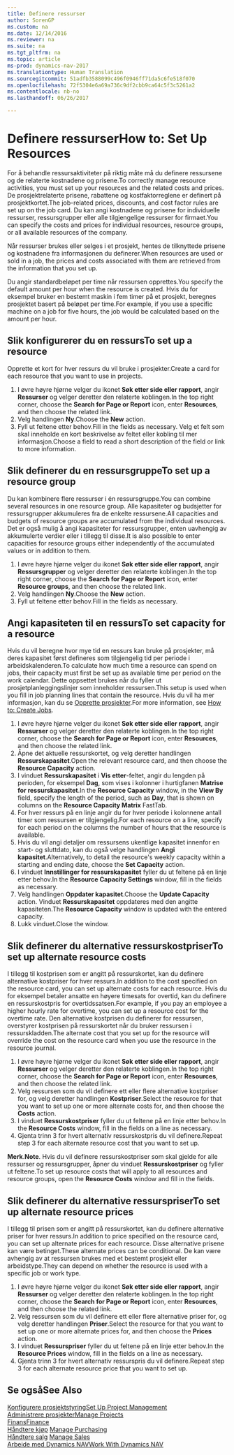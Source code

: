 ```yaml
---
title: Definere ressurser
author: SorenGP
ms.custom: na
ms.date: 12/14/2016
ms.reviewer: na
ms.suite: na
ms.tgt_pltfrm: na
ms.topic: article
ms-prod: dynamics-nav-2017
ms.translationtype: Human Translation
ms.sourcegitcommit: 51adfb3588099c496f0946ff71da5c6fe518f070
ms.openlocfilehash: 72f5304e6a69a736c9df2cbb9ca64c5f3c5261a2
ms.contentlocale: nb-no
ms.lasthandoff: 06/26/2017

---
```


# <a name="how-to-set-up-resources"></a><span data-ttu-id="580d7-102">Definere ressurser</span><span class="sxs-lookup"><span data-stu-id="580d7-102">How to: Set Up Resources</span></span>
<span data-ttu-id="580d7-103">For å behandle ressursaktiviteter på riktig måte må du definere ressursene og de relaterte kostnadene og prisene.</span><span class="sxs-lookup"><span data-stu-id="580d7-103">To correctly manage resource activities, you must set up your resources and the related costs and prices.</span></span> <span data-ttu-id="580d7-104">De prosjektrelaterte prisene, rabattene og kostfaktorreglene er definert på prosjektkortet.</span><span class="sxs-lookup"><span data-stu-id="580d7-104">The job-related prices, discounts, and cost factor rules are set up on the job card.</span></span> <span data-ttu-id="580d7-105">Du kan angi kostnadene og prisene for individuelle ressurser, ressursgrupper eller alle tilgjengelige ressurser for firmaet.</span><span class="sxs-lookup"><span data-stu-id="580d7-105">You can specify the costs and prices for individual resources, resource groups, or all available resources of the company.</span></span>

<span data-ttu-id="580d7-106">Når ressurser brukes eller selges i et prosjekt, hentes de tilknyttede prisene og kostnadene fra informasjonen du definerer.</span><span class="sxs-lookup"><span data-stu-id="580d7-106">When resources are used or sold in a job, the prices and costs associated with them are retrieved from the information that you set up.</span></span>

<span data-ttu-id="580d7-107">Du angir standardbeløpet per time når ressursen opprettes.</span><span class="sxs-lookup"><span data-stu-id="580d7-107">You specify the default amount per hour when the resource is created.</span></span> <span data-ttu-id="580d7-108">Hvis du for eksempel bruker en bestemt maskin i fem timer på et prosjekt, beregnes prosjektet basert på beløpet per time.</span><span class="sxs-lookup"><span data-stu-id="580d7-108">For example, if you use a specific machine on a job for five hours, the job would be calculated based on the amount per hour.</span></span>

## <a name="to-set-up-a-resource"></a><span data-ttu-id="580d7-109">Slik konfigurerer du en ressurs</span><span class="sxs-lookup"><span data-stu-id="580d7-109">To set up a resource</span></span>
<span data-ttu-id="580d7-110">Opprette et kort for hver ressurs du vil bruke i prosjekter.</span><span class="sxs-lookup"><span data-stu-id="580d7-110">Create a card for each resource that you want to use in projects.</span></span>

1. <span data-ttu-id="580d7-111">I øvre høyre hjørne velger du ikonet **Søk etter side eller rapport**, angir **Ressurser** og velger deretter den relaterte koblingen.</span><span class="sxs-lookup"><span data-stu-id="580d7-111">In the top right corner, choose the **Search for Page or Report** icon, enter **Resources**, and then choose the related link.</span></span>
2. <span data-ttu-id="580d7-112">Velg handlingen **Ny**.</span><span class="sxs-lookup"><span data-stu-id="580d7-112">Choose the **New** action.</span></span>
3. <span data-ttu-id="580d7-113">Fyll ut feltene etter behov.</span><span class="sxs-lookup"><span data-stu-id="580d7-113">Fill in the fields as necessary.</span></span> <span data-ttu-id="580d7-114">Velg et felt som skal inneholde en kort beskrivelse av feltet eller kobling til mer informasjon.</span><span class="sxs-lookup"><span data-stu-id="580d7-114">Choose a field to read a short description of the field or link to more information.</span></span>  

## <a name="to-set-up-a-resource-group"></a><span data-ttu-id="580d7-115">Slik definerer du en ressursgruppe</span><span class="sxs-lookup"><span data-stu-id="580d7-115">To set up a resource group</span></span>
<span data-ttu-id="580d7-116">Du kan kombinere flere ressurser i én ressursgruppe.</span><span class="sxs-lookup"><span data-stu-id="580d7-116">You can combine several resources in one resource group.</span></span> <span data-ttu-id="580d7-117">Alle kapasiteter og budsjetter for ressursgrupper akkumuleres fra de enkelte ressursene.</span><span class="sxs-lookup"><span data-stu-id="580d7-117">All capacities and budgets of resource groups are accumulated from the individual resources.</span></span> <span data-ttu-id="580d7-118">Det er også mulig å angi kapasiteter for ressursgrupper, enten uavhengig av akkumulerte verdier eller i tillegg til disse.</span><span class="sxs-lookup"><span data-stu-id="580d7-118">It is also possible to enter capacities for resource groups either independently of the accumulated values or in addition to them.</span></span>

1. <span data-ttu-id="580d7-119">I øvre høyre hjørne velger du ikonet **Søk etter side eller rapport**, angir **Ressursgrupper** og velger deretter den relaterte koblingen.</span><span class="sxs-lookup"><span data-stu-id="580d7-119">In the top right corner, choose the **Search for Page or Report** icon, enter **Resource groups**, and then choose the related link.</span></span>
2. <span data-ttu-id="580d7-120">Velg handlingen **Ny**.</span><span class="sxs-lookup"><span data-stu-id="580d7-120">Choose the **New** action.</span></span>
3. <span data-ttu-id="580d7-121">Fyll ut feltene etter behov.</span><span class="sxs-lookup"><span data-stu-id="580d7-121">Fill in the fields as necessary.</span></span>

## <a name="to-set-capacity-for-a-resource"></a><span data-ttu-id="580d7-122">Angi kapasiteten til en ressurs</span><span class="sxs-lookup"><span data-stu-id="580d7-122">To set capacity for a resource</span></span> 
<span data-ttu-id="580d7-123">Hvis du vil beregne hvor mye tid en ressurs kan bruke på prosjekter, må deres kapasitet først defineres som tilgjengelig tid per periode i arbeidskalenderen.</span><span class="sxs-lookup"><span data-stu-id="580d7-123">To calculate how much time a resource can spend on jobs, their capacity must first be set up as available time per period on the work calendar.</span></span> <span data-ttu-id="580d7-124">Dette oppsettet brukes når du fyller ut prosjetplanleggingslinjer som inneholder ressursen.</span><span class="sxs-lookup"><span data-stu-id="580d7-124">This setup is used when you fill in job planning lines that contain the resource.</span></span> <span data-ttu-id="580d7-125">Hvis du vil ha mer informasjon, kan du se [Opprette prosjekter](projects-how-create-jobs.md).</span><span class="sxs-lookup"><span data-stu-id="580d7-125">For more information, see [How to: Create Jobs](projects-how-create-jobs.md).</span></span>

1. <span data-ttu-id="580d7-126">I øvre høyre hjørne velger du ikonet **Søk etter side eller rapport**, angir **Ressurser** og velger deretter den relaterte koblingen.</span><span class="sxs-lookup"><span data-stu-id="580d7-126">In the top right corner, choose the **Search for Page or Report** icon, enter **Resources**, and then choose the related link.</span></span>
2. <span data-ttu-id="580d7-127">Åpne det aktuelle ressurskortet, og velg deretter handlingen **Ressurskapasitet**.</span><span class="sxs-lookup"><span data-stu-id="580d7-127">Open the relevant resource card, and then choose the **Resource Capacity** action.</span></span>
3. <span data-ttu-id="580d7-128">I vinduet **Ressurskapasitet** i **Vis etter**-feltet, angir du lengden på perioden, for eksempel **Dag**, som vises i kolonner i hurtigfanen **Matrise for ressurskapasitet**.</span><span class="sxs-lookup"><span data-stu-id="580d7-128">In the **Resource Capacity** window, in the **View By** field, specify the length of the period, such as **Day**, that is shown on columns on the **Resource Capacity Matrix** FastTab.</span></span>
4. <span data-ttu-id="580d7-129">For hver ressurs på en linje angir du for hver periode i kolonnene antall timer som ressursen er tilgjengelig.</span><span class="sxs-lookup"><span data-stu-id="580d7-129">For each resource on a line, specify for each period on the columns the number of hours that the resource is available.</span></span>
5. <span data-ttu-id="580d7-130">Hvis du vil angi detaljer om ressursens ukentlige kapasitet innenfor en start- og sluttdato, kan du også velge handlingen **Angi kapasitet**.</span><span class="sxs-lookup"><span data-stu-id="580d7-130">Alternatively, to detail the resource's weekly capacity within a starting and ending date, choose the **Set Capacity** action.</span></span>
6. <span data-ttu-id="580d7-131">I vinduet **Innstillinger for ressurskapasitet** fyller du ut feltene på en linje etter behov.</span><span class="sxs-lookup"><span data-stu-id="580d7-131">In the **Resource Capacity Settings** window, fill in the fields as necessary.</span></span>
7. <span data-ttu-id="580d7-132">Velg handlingen **Oppdater kapasitet**.</span><span class="sxs-lookup"><span data-stu-id="580d7-132">Choose the **Update Capacity** action.</span></span> <span data-ttu-id="580d7-133">Vinduet **Ressurskapasitet** oppdateres med den angitte kapasiteten.</span><span class="sxs-lookup"><span data-stu-id="580d7-133">The **Resource Capacity** window is updated with the entered capacity.</span></span>
8. <span data-ttu-id="580d7-134">Lukk vinduet.</span><span class="sxs-lookup"><span data-stu-id="580d7-134">Close the window.</span></span>

## <a name="to-set-up-alternate-resource-costs"></a><span data-ttu-id="580d7-135">Slik definerer du alternative ressurskostpriser</span><span class="sxs-lookup"><span data-stu-id="580d7-135">To set up alternate resource costs</span></span>
<span data-ttu-id="580d7-136">I tillegg til kostprisen som er angitt på ressurskortet, kan du definere alternative kostpriser for hver ressurs.</span><span class="sxs-lookup"><span data-stu-id="580d7-136">In addition to the cost specified on the resource card, you can set up alternate costs for each resource.</span></span> <span data-ttu-id="580d7-137">Hvis du for eksempel betaler ansatte en høyere timesats for overtid, kan du definere en ressurskostpris for overtidssatsen.</span><span class="sxs-lookup"><span data-stu-id="580d7-137">For example, if you pay an employee a higher hourly rate for overtime, you can set up a resource cost for the overtime rate.</span></span> <span data-ttu-id="580d7-138">Den alternative kostprisen du definerer for ressursen, overstyrer kostprisen på ressurskortet når du bruker ressursen i ressurskladden.</span><span class="sxs-lookup"><span data-stu-id="580d7-138">The alternate cost that you set up for the resource will override the cost on the resource card when you use the resource in the resource journal.</span></span>

1. <span data-ttu-id="580d7-139">I øvre høyre hjørne velger du ikonet **Søk etter side eller rapport**, angir **Ressurser** og velger deretter den relaterte koblingen.</span><span class="sxs-lookup"><span data-stu-id="580d7-139">In the top right corner, choose the **Search for Page or Report** icon, enter **Resources**, and then choose the related link.</span></span>  
2. <span data-ttu-id="580d7-140">Velg ressursen som du vil definere ett eller flere alternative kostpriser for, og velg deretter handlingen **Kostpriser**.</span><span class="sxs-lookup"><span data-stu-id="580d7-140">Select the resource for that you want to set up one or more alternate costs for, and then choose the **Costs** action.</span></span>  
3. <span data-ttu-id="580d7-141">I vinduet **Ressurskostpriser** fyller du ut feltene på en linje etter behov.</span><span class="sxs-lookup"><span data-stu-id="580d7-141">In the **Resource Costs** window, fill in the fields on a line as necessary.</span></span>  
4. <span data-ttu-id="580d7-142">Gjenta trinn 3 for hvert alternativ ressurskostpris du vil definere.</span><span class="sxs-lookup"><span data-stu-id="580d7-142">Repeat step 3 for each alternate resource cost that you want to set up.</span></span>

<span data-ttu-id="580d7-143">**Merk**.</span><span class="sxs-lookup"><span data-stu-id="580d7-143">**Note**.</span></span> <span data-ttu-id="580d7-144">Hvis du vil definere ressurskostpriser som skal gjelde for alle ressurser og ressursgrupper, åpner du vinduet **Ressurskostpriser** og fyller ut feltene.</span><span class="sxs-lookup"><span data-stu-id="580d7-144">To set up resource costs that will apply to all resources and resource groups, open the **Resource Costs** window and fill in the fields.</span></span>

## <a name="to-set-up-alternate-resource-prices"></a><span data-ttu-id="580d7-145">Slik definerer du alternative ressurspriser</span><span class="sxs-lookup"><span data-stu-id="580d7-145">To set up alternate resource prices</span></span>  
<span data-ttu-id="580d7-146">I tillegg til prisen som er angitt på ressurskortet, kan du definere alternative priser for hver ressurs.</span><span class="sxs-lookup"><span data-stu-id="580d7-146">In addition to price specified on the resource card, you can set up alternate prices for each resource.</span></span> <span data-ttu-id="580d7-147">Disse alternative prisene kan være betinget.</span><span class="sxs-lookup"><span data-stu-id="580d7-147">These alternate prices can be conditional.</span></span> <span data-ttu-id="580d7-148">De kan være avhengig av at ressursen brukes med et bestemt prosjekt eller arbeidstype.</span><span class="sxs-lookup"><span data-stu-id="580d7-148">They can depend on whether the resource is used with a specific job or work type.</span></span>

1. <span data-ttu-id="580d7-149">I øvre høyre hjørne velger du ikonet **Søk etter side eller rapport**, angir **Ressurser** og velger deretter den relaterte koblingen.</span><span class="sxs-lookup"><span data-stu-id="580d7-149">In the top right corner, choose the **Search for Page or Report** icon, enter **Resources**, and then choose the related link.</span></span>
2. <span data-ttu-id="580d7-150">Velg ressursen som du vil definere ett eller flere alternative priser for, og velg deretter handlingen **Priser**.</span><span class="sxs-lookup"><span data-stu-id="580d7-150">Select the resource for that you want to set up one or more alternate prices for, and then choose the **Prices** action.</span></span>
3. <span data-ttu-id="580d7-151">I vinduet **Ressurspriser** fyller du ut feltene på en linje etter behov.</span><span class="sxs-lookup"><span data-stu-id="580d7-151">In the **Resource Prices** window, fill in the fields on a line as necessary.</span></span>
4. <span data-ttu-id="580d7-152">Gjenta trinn 3 for hvert alternativ ressurspris du vil definere.</span><span class="sxs-lookup"><span data-stu-id="580d7-152">Repeat step 3 for each alternate resource price that you want to set up.</span></span>

## <a name="see-also"></a><span data-ttu-id="580d7-153">Se også</span><span class="sxs-lookup"><span data-stu-id="580d7-153">See Also</span></span>
[<span data-ttu-id="580d7-154">Konfigurere prosjektstyring</span><span class="sxs-lookup"><span data-stu-id="580d7-154">Set Up Project Management</span></span>](projects-setup-projects.md)  
[<span data-ttu-id="580d7-155">Administrere prosjekter</span><span class="sxs-lookup"><span data-stu-id="580d7-155">Manage Projects</span></span>](projects-manage-projects.md)  
[<span data-ttu-id="580d7-156">Finans</span><span class="sxs-lookup"><span data-stu-id="580d7-156">Finance</span></span>](finance-setup.md)  
<span data-ttu-id="580d7-157">[Håndtere kjøp](purchasing-manage-purchasing.md)       </span><span class="sxs-lookup"><span data-stu-id="580d7-157">[Manage Purchasing](purchasing-manage-purchasing.md)       </span></span>  
<span data-ttu-id="580d7-158">[Håndtere salg](sales-manage-sales.md)    </span><span class="sxs-lookup"><span data-stu-id="580d7-158">[Manage Sales](sales-manage-sales.md)    </span></span>  
[<span data-ttu-id="580d7-159">Arbeide med Dynamics NAV</span><span class="sxs-lookup"><span data-stu-id="580d7-159">Work With Dynamics NAV</span></span>](ui-work-product.md)  

